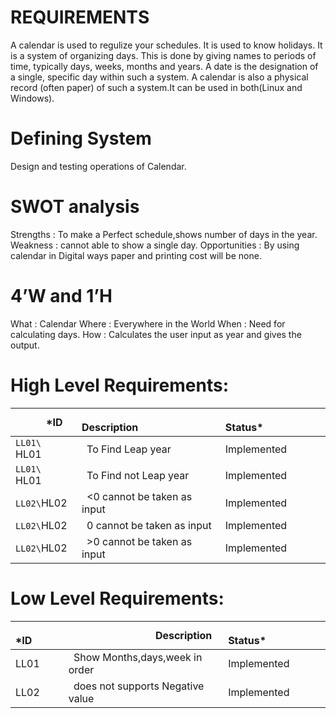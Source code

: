 # REQUIREMENTS

A calendar is used to regulize your schedules. It is used to know holidays. It is a system of organizing days. This is done by giving names to periods of time, typically days, weeks, months and years. A date is the designation of a single, specific day within such a system. A calendar is also a physical record (often paper) of such a system.It can be used in both(Linux and Windows).


# Defining System

Design and testing operations of Calendar.


# SWOT analysis

Strengths       : To make a Perfect schedule,shows number of days in the year.
Weakness        : cannot able to show a single day.
Opportunities   : By using calendar in Digital ways paper and printing cost will be none.


# 4’W and 1’H

What   : Calendar
Where  : Everywhere in the World
When   : Need for calculating days.
How    : Calculates the user input as year and gives the output.


# High Level Requirements:

|`      `*ID|`                 `Description|`            `Status*|
| :- | :- | :- |
|`LL01\ `HL01|` `To Find Leap year| Implemented |
|`LL01\ `HL01|` `To Find not Leap year| Implemented |
|`LL02\`HL02|` `<0 cannot be taken as input | Implemented |
|`LL02\`HL02|` `0 cannot be taken as input | Implemented |
|`LL02\`HL02|` `>0 cannot be taken as input | Implemented | 


#  Low Level Requirements:

|`      `*ID|`                 `Description|`            `Status*|
| :- | :- | :- |
|LL01|` `Show Months,days,week in order| Implemented | 
|LL02|` `does not supports Negative value| Implemented |   

